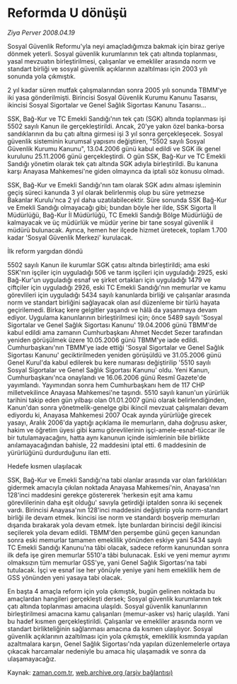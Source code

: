 # Reformda U dönüşü

*Ziya Perver 2008.04.19*

<tr><td class="metin" colspan="2" style="padding-top: 20px; padding-left: 5px; padding-right: 10px;">Sosyal Güvenlik Reformu'yla neyi amaçladığımıza bakmak için biraz geriye dönmek yeterli. Sosyal güvenlik kurumlarının tek çatı altında toplanması, yasal mevzuatın birleştirilmesi, çalışanlar ve emekliler arasında norm ve standart birliği ve sosyal güvenlik açıklarının azaltılması için 2003 yılı sonunda yola çıkmıştık.</td></tr><tr><td class="metin" colspan="2" style="padding-top: 20px; padding-left: 5px; padding-right: 10px;"><p>2 yıl kadar süren mutfak çalışmalarından sonra 2005 yılı sonunda TBMM'ye iki yasa gönderilmişti. Birincisi Sosyal Güvenlik Kurumu Kanunu Tasarısı, ikincisi Sosyal Sigortalar ve Genel Sağlık Sigortası Kanunu Tasarısı...
<p> SSK, Bağ-Kur ve TC Emekli Sandığı'nın tek çatı (SGK) altında toplanması işi 5502 sayılı Kanun ile gerçekleştirildi. Ancak, 20'ye yakın özel banka-borsa sandıklarının da bu çatı altına girmesi işi 3 yıl sonra gerçekleşecek. Sosyal güvenlik sisteminin kurumsal yapısını değiştiren, "5502 sayılı Sosyal Güvenlik Kurumu Kanunu", 13.04.2006 günü kabul edildi ve SGK ilk genel kurulunu 25.11.2006 günü gerçekleştirdi. O gün SSK, Bağ-Kur ve TC Emekli Sandığı yönetim olarak tek çatı altında SGK adıyla birleştirildi. Bu kanuna karşı Anayasa Mahkemesi'ne giden olmayınca da iptali söz konusu olmadı. 
<p> SSK, Bağ-Kur ve Emekli Sandığı'nın tam olarak SGK adını alması işleminin geçiş süreci kanunda 3 yıl olarak belirlenmiş olup bu süre yetmezse Bakanlar Kurulu'nca 2 yıl daha uzatılabilecektir. Süre sonunda SSK Bağ-Kur ve Emekli Sandığı olmayacağı gibi; bundan böyle her ilde, SSK Sigorta İl Müdürlüğü, Bağ-Kur İl Müdürlüğü, TC Emekli Sandığı Bölge Müdürlüğü de kalmayacak ve üç müdürlük ve müdür yerine bir tane sosyal güvenlik il müdürü bulunacak. Ayrıca, hemen her ilçede hizmet üretecek, toplam 1.700 kadar 'Sosyal Güvenlik Merkezi' kurulacak. 
<p>İlk reform yargıdan döndü
<p>5502 sayılı Kanun ile kurumlar SGK çatısı altında birleştirildi; ama eski SSK'nın işçiler için uyguladığı 506 ve tarım işçileri için uyguladığı 2925, eski Bağ-Kur'un uyguladığı esnaf ve şirket ortakları için uyguladığı 1479 ve çiftçiler için uyguladığı 2926, eski TC Emekli Sandığı'nın memurlar ve kamu görevlileri için uyguladığı 5434 sayılı kanunlarda birliği ve çalışanlar arasında norm ve standart birliğini sağlayacak olan asıl düzenleme bir türlü hayata geçirilemedi. Birkaç kere gelgitler yaşandı ve hâlâ da yaşanmaya devam ediyor. Uygulama kanunlarının birleştirilmesi için; önce 5489 sayılı 'Sosyal Sigortalar ve Genel Sağlık Sigortası Kanunu' 19.04.2006 günü TBMM'de kabul edildi ama zamanın Cumhurbaşkanı Ahmet Necdet Sezer tarafından yeniden görüşülmek üzere 10.05.2006 günü TBMM'ye iade edildi. Cumhurbaşkanı'nın TBMM'ye iade ettiği 'Sosyal Sigortalar ve Genel Sağlık Sigortası Kanunu' geciktirilmeden yeniden görüşüldü ve 31.05.2006 günü Genel Kurul'da kabul edilerek bu kere numarası değiştirilip '5510 sayılı Sosyal Sigortalar ve Genel Sağlık Sigortası Kanunu' oldu. Yeni Kanun, Cumhurbaşkanı'nca onaylandı ve 16.06.2006 günü Resmî Gazete'de yayımlandı. Yayımından sonra hem Cumhurbaşkanı hem de 117 CHP milletvekilince Anayasa Mahkemesi'ne taşındı. 5510 sayılı kanun'un yürürlük tarihini takip eden gün yılbaşı olan 01.01.2007 günü olarak belirlendiğinden, Kanun'dan sonra yönetmelik-genelge gibi ikincil mevzuat çalışmaları devam ediyordu ki, Anayasa Mahkemesi 2007 Ocak ayında yürürlüğe girecek yasayı, Aralık 2006'da yaptığı açıklama ile memurların, daha doğrusu asker, hakim ve öğretim üyesi gibi kamu görevlilerinin işçi-amele-esnaf-tüccar ile bir tutulamayacağını, hatta aynı kanunun içinde isimlerinin bile birlikte anılamayacağından bahisle, 22 maddesini iptal etti. 6 maddesinin de yürürlüğünü durdurduğunu ilan etti. 
<p>Hedefe kısmen ulaşılacak
<p>SSK, Bağ-Kur ve Emekli Sandığı'na tabi olanlar arasında var olan farklılıkları gidermek amacıyla çıkılan noktada Anayasa Mahkemesi'nin, Anayasa'nın 128'inci maddesini gerekçe göstererek 'herkesin eşit ama kamu görevlilerinin daha eşit olduğu' savıyla getirdiği iptalden sonra iki seçenek vardı. Birincisi Anayasa'nın 128'inci maddesini değiştirip yola norm-standart birliği ile devam etmek. İkincisi ise norm ve standardı boşverip memurları dışarıda bırakarak yola devam etmek. İşte bunlardan birincisi değil ikincisi seçilerek yola devam edildi. TBMM'den perşembe günü geçen kanundan sonra eski memurlar tamamen emeklilik yönünden eskiye yani 5434 sayılı TC Emekli Sandığı Kanunu'na tâbi olacak, sadece reform kanunundan sonra ilk defa işe giren memurlar 5510'a tâbi bulunacak. Eski ve yeni memur ayrımı olmaksızın tüm memurlar GSS'ye, yani Genel Sağlık Sigortası'na tabi tutulacak. İşçi ve esnaf ise her yönüyle yeniye yani hem emeklilik hem de GSS yönünden yeni yasaya tabi olacak. 
<p> En başta 4 amaçla reform için yola çıkmıştık, bugün gelinen noktada bu amaçlardan hangileri gerçekleşti dersek; Sosyal güvenlik kurumlarının tek çatı altında toplanması amacına ulaşıldı. Sosyal güvenlik kanunlarının birleştirilmesi amacına kamu çalışanları (memur-asker vs) hariç ulaşıldı. Yani bu hadef kısmen gerçekleştirildi. Çalışanlar ve emekliler arasında norm ve standart birlikteliğinin sağlanması amacına da kısmen ulaşılıyor. Sosyal güvenlik açıklarının azaltılması için yola çıkmıştık, emeklilik kısmında yapılan azaltmalara karşın, Genel Sağlık Sigortası'nda yapılan düzenlemelerle ortaya çıkacak harcamalar nedeniyle bu amaca hiç ulaşamadık ve sonra da ulaşamayacağız.<br/></p></p></p></p></p></p></p></p></td></tr>

Kaynak: [zaman.com.tr](http://zaman.com.tr/yazar.do?yazino=678661), [web.archive.org (arşiv bağlantısı)](http://web.archive.org/web/20080507034710/http://www.zaman.com.tr:80/yazar.do?yazino=678661)
